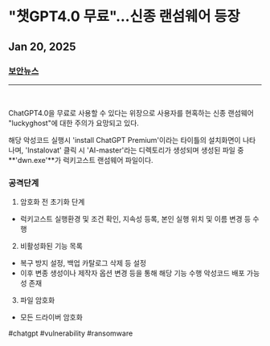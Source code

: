 # "챗GPT4.0 무료"...신종 랜섬웨어 등장
## Jan 20, 2025
### [보안뉴스](https://www.boannews.com/media/view.asp?idx=135662&page=1&kind=1)
---
<br>

ChatGPT4.0을 무료로 사용할 수 있다는 위장으로 사용자를 현혹하는 신종 랜섬웨어 "luckyghost"에 대한 주의가 요망되고 있다.

해당 악성코드 실행시 'install ChatGPT Premium'이라는 타이틀의 설치화면이 나타나며, 'Instalovat' 클릭 시 'AI-master'라는 디렉토리가 생성되며 생성된 파일 중 **'dwn.exe'**가 럭키고스트 랜섬웨어 파일이다.

### 공격단계
1. 암호화 전 초기화 단계
  - 럭키고스트 실행환경 및 조건 확인, 지속성 등록, 본인 실행 위치 및 이름 변경 등 수행
2. 비활성화된 기능 목록
- 복구 방지 설정, 백업 카탈로그 삭제 등 설정 
- 이후 변종 생성이나 제작자 옵션 변경 등을 통해 해당 기능 수행 악성코드 배포 가능성 존재
3. 파일 암호화
- 모든 드라이버 암호화



#chatgpt #vulnerability #ransomware